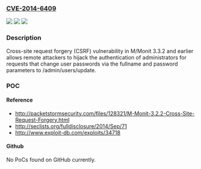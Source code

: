 ### [CVE-2014-6409](https://cve.mitre.org/cgi-bin/cvename.cgi?name=CVE-2014-6409)
![](https://img.shields.io/static/v1?label=Product&message=n%2Fa&color=blue)
![](https://img.shields.io/static/v1?label=Version&message=n%2Fa&color=blue)
![](https://img.shields.io/static/v1?label=Vulnerability&message=n%2Fa&color=brighgreen)

### Description

Cross-site request forgery (CSRF) vulnerability in M/Monit 3.3.2 and earlier allows remote attackers to hijack the authentication of administrators for requests that change user passwords via the fullname and password parameters to /admin/users/update.

### POC

#### Reference
- http://packetstormsecurity.com/files/128321/M-Monit-3.2.2-Cross-Site-Request-Forgery.html
- http://seclists.org/fulldisclosure/2014/Sep/71
- http://www.exploit-db.com/exploits/34718

#### Github
No PoCs found on GitHub currently.

